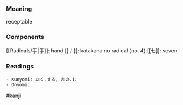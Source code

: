 ### Meaning

receptable

### Components

[[Radicals/手|手]]: hand [[丿]]: katakana no radical (no. 4) [[七]]: seven

### Readings

```
- Kunyomi: たく.する, たの.む
- Onyomi: 
```

#kanji